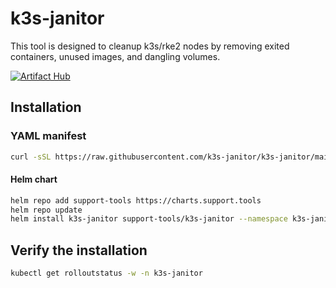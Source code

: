 # k3s-janitor
This tool is designed to cleanup k3s/rke2 nodes by removing exited containers, unused images, and dangling volumes.

[![Artifact Hub](https://img.shields.io/endpoint?url=https://artifacthub.io/badge/repository/supporttools)](https://artifacthub.io/packages/search?repo=supporttools)


## Installation

### YAML manifest
```bash
curl -sSL https://raw.githubusercontent.com/k3s-janitor/k3s-janitor/main/deploy.yaml | kubectl apply -f -
```

#### Helm chart
```bash
helm repo add support-tools https://charts.support.tools
helm repo update
helm install k3s-janitor support-tools/k3s-janitor --namespace k3s-janitor
```

## Verify the installation
```bash
kubectl get rolloutstatus -w -n k3s-janitor
```
